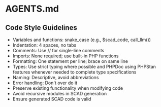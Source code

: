 # AGENTS.md

## Code Style Guidelines
- Variables and functions: snake_case (e.g., $scad_code, call_llm())
- Indentation: 4 spaces, no tabs
- Comments: Use // for single-line comments
- Imports: None required; use built-in PHP functions
- Formatting: One statement per line; brace on same line
- Types: Use strict typing where possible and PHPDoc using PHPStan features whenever needed to complete type specifications
- Naming: Descriptive, avoid abbreviations
- Error handling: Don't over do it
- Preserve existing functionality when modifying code
- Avoid recursive modules in SCAD generation
- Ensure generated SCAD code is valid
